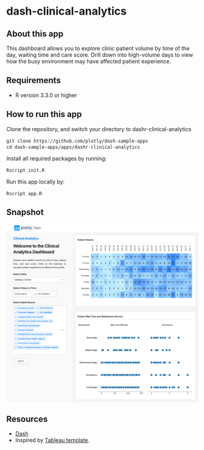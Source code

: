 # dash-clinical-analytics

## About this app

This dashboard allows you to explore clinic patient volume by time of the day, waiting time and care score. Drill down into high-volume days to view how the busy environment may have affected patient experience.

## Requirements

* R version 3.3.0 or higher

## How to run this app

Clone the repository, and switch your directory to dashr-clinical-analytics

```
git clone https://github.com/plotly/dash-sample-apps
cd dash-sample-apps/apps/dashr-clinical-analytics

```

Install all required packages by running:
```
Rscript init.R
```

Run this app locally by:
```
Rscript app.R
```
## Snapshot 
![snapshot](screencapture-127-0-0-1-8080-2019-07-16-11_27_28.png)

## Resources

* [Dash](https://dash.plot.ly/)
* Inspired by [Tableau template](https://www.tableau.com/solutions/workbook/improve-patient-satisfaction-improving-cycle-time).

